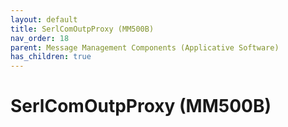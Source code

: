 ```yaml
---
layout: default
title: SerlComOutpProxy (MM500B)
nav_order: 18
parent: Message Management Components (Applicative Software)
has_children: true
---
```

# SerlComOutpProxy (MM500B)

